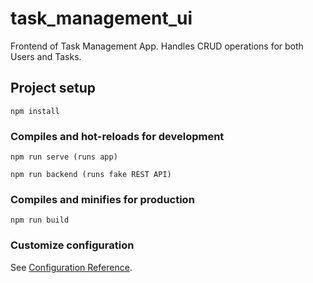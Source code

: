 # task_management_ui
Frontend of Task Management App. Handles CRUD operations for both Users and Tasks.

## Project setup
```
npm install
```

### Compiles and hot-reloads for development
```
npm run serve (runs app)

npm run backend (runs fake REST API)
```

### Compiles and minifies for production
```
npm run build
```

### Customize configuration
See [Configuration Reference](https://cli.vuejs.org/config/).
